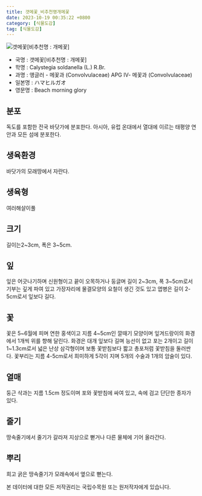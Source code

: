```yaml
---
title: 갯메꽃_비추천명개메꽃
date: 2023-10-19 00:35:22 +0800
category: [식물도감]
tag: [식물도감]
---
```




![갯메꽃[비추천명 : 개메꽃]](/fileUpload/plants/basic/Convolvulaceae/Calystegia/2426/1_th2.JPG)
- 국명 : 갯메꽃[비추천명 : 개메꽃]
- 학명 : Calystegia soldanella (L.) R.Br.
- 과명 : 앵글러 - 메꽃과 (Convolvulaceae) APG Ⅳ- 메꽃과 (Convolvulaceae)
- 일본명 : ハマヒルガオ
- 영문명 : Beach morning glory


## 분포
독도를 포함한 전국 바닷가에 분포한다. 아시아, 유럽 온대에서 열대에 이르는 태평양 연안과 모든 섬에 분포한다.
## 생육환경
바닷가의 모래땅에서 자란다.
## 생육형
여러해살이풀 
## 크기
길이는2~3cm, 폭은 3~5cm.
## 잎
잎은 어긋나기하며 신원형이고 끝이 오목하거나 둥글며 길이 2~3cm, 폭 3~5cm로서 기부는 깊게 파여 있고 가장자리에 물결모양의 요철이 생긴 것도 있고 엽병은 길이 2-5cm로서 잎보다 길다.
## 꽃
꽃은 5~6월에 피며 연한 홍색이고 지름 4~5cm인 깔때기 모양이며 잎겨드랑이의 화경에서 1개씩 위를 향해 달린다. 화경은 대개 잎보다 길며 능선이 없고 포는 2개이고 길이 1~1.3cm로서 넓은 난상 삼각형이며 보통 꽃받침보다 짧고 총포처럼 꽃받침을 둘러싼다. 꽃부리는 지름 4-5cm로서 희미하게 5각이 지며 5개의 수술과 1개의 암술이 있다.
## 열매
둥근 삭과는 지름 1.5cm 정도이며 포와 꽃받침에 싸여 있고, 속에 검고 단단한 종자가 있다.
## 줄기
땅속줄기에서 줄기가 갈라져 지상으로 뻗거나 다른 물체에 기어 올라간다.
## 뿌리
희고 굵은 땅속줄기가 모래속에서 옆으로 뻗는다.






본 데이터에 대한 모든 저작권리는 국립수목원 또는 원저작자에게 있습니다.
